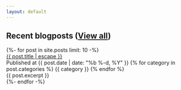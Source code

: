```yaml
---
layout: default
---
```


<h2>Recent blogposts (<a class="posts-link" href="{{ '/blog' | relative_url }}">View all</a>)</h2>
<div class="feed">
  {%- for post in site.posts limit: 10 -%}
  <div class="feed-entry">
    <a class="excerpt-title" href="{{ post.url | relative_url }}">
      {{ post.title | escape }}
    </a>
    <div class="feed-header">  
      <span class="published-at">Published at {{ post.date | date: "%b %-d, %Y" }}</span>
      {% for category in post.categories %}
        <span class="category">{{ category }}</span>
      {% endfor %}
    </div>
    <div class="excerpt-content">
      {{ post.excerpt }}
    </div>
  </div>
  {%- endfor -%}
</div>
